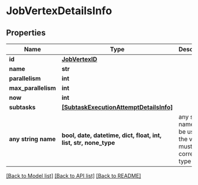 # JobVertexDetailsInfo


## Properties
Name | Type | Description | Notes
------------ | ------------- | ------------- | -------------
**id** | [**JobVertexID**](JobVertexID.md) |  | [optional] 
**name** | **str** |  | [optional] 
**parallelism** | **int** |  | [optional] 
**max_parallelism** | **int** |  | [optional] 
**now** | **int** |  | [optional] 
**subtasks** | [**[SubtaskExecutionAttemptDetailsInfo]**](SubtaskExecutionAttemptDetailsInfo.md) |  | [optional] 
**any string name** | **bool, date, datetime, dict, float, int, list, str, none_type** | any string name can be used but the value must be the correct type | [optional]

[[Back to Model list]](../README.md#documentation-for-models) [[Back to API list]](../README.md#documentation-for-api-endpoints) [[Back to README]](../README.md)


